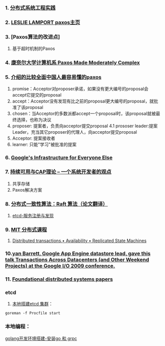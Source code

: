 ### 1. [分布式系统工程实践](http://docs.linuxtone.org/ebooks/Architecture/%E5%88%86%E5%B8%83%E5%BC%8F%E7%B3%BB%E7%BB%9F%E5%B7%A5%E7%A8%8B%E5%AE%9E%E8%B7%B5_taobao.pdf)

### 2. [LESLIE LAMPORT paxos主页](http://www.lamport.org/)

### 3. [Paxos算法的改进点]

1. 基于超时机制的Paxos

### 4. [康奈尔大学计算机系 Paxos Made Moderately Complex](http://paxos.systems/index.html)

### 5. [介绍的比较全面中国人最容易懂的paxos](http://blog.csdn.net/dellme99/article/details/14162159)

1. promise：Acceptor对proposer承诺，如果没有更大编号的proposal会accept它提交的proposal
2. accept：Acceptor没有发现有比之前的proposal更大编号的proposal，就批准了该proposal
3. chosen：当Acceptor的多数派都accept一个proposal时，该proposal就被最终选择，也称为决议
4. proposer: 提案者，负责向acceptor提交proposal
4.1 prososer leader:提案Leader，充当其它proposer的代理人，向acceptor提交proposal
5. Acceptor: 提案接收者
6. learner: 只能"学习"被批准的提案

### 6. [Google's Infrastructure for Everyone Else](https://github.com/GIFEE/GIFEE)

### 7. [持续可用与CAP理论 – 一个系统开发者的观点](https://yq.aliyun.com/articles/26616?spm=5176.100239.blogcont54371.22.CNYIu3)

1. 共享存储
2. Paxos解决方案

### 8. [分布式一致性算法：Raft 算法（论文翻译）](https://yq.aliyun.com/articles/71302?spm=5176.100239.blogcont54371.21.aMG8QJ)

1. [etcd-服务注册与发现](http://ralphbupt.github.io/2017/05/04/etcd-%E6%9C%8D%E5%8A%A1%E6%B3%A8%E5%86%8C%E4%B8%8E%E5%8F%91%E7%8E%B0/)

### 9. [MIT 分布式课程](http://nil.csail.mit.edu/6.824/2016/schedule.html)

1. [Distributed transactions,• Availability • Replicated State Machines](http://web.mit.edu/6.033/www/lec/s19.pdf)

### 10.[yan Barrett, Google App Engine datastore lead, gave this talk Transactions Across Datacenters (and Other Weekend Projects) at the Google I/O 2009 conference. ](http://highscalability.com/blog/2009/8/24/how-google-serves-data-from-multiple-datacenters.html)

### 11. [Foundational distributed systems papers](http://muratbuffalo.blogspot.com/2021/02/foundational-distributed-systems-papers.html)

### etcd 

1. [本地搭建etcd 集群](https://skyao.gitbooks.io/learning-etcd3/content/documentation/dev-guide/local_cluster.html)：

```
goreman -f Procfile start
```

### 本地编程：
[golang开发环境搭建-安装go 和 grpc](http://www.jianshu.com/p/e2435b834d68)
